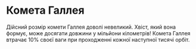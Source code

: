 # Комета Галлея

Дійсний розмір комети Галлея доволі невеликий. Хвіст, який вона формує, може
досягати довжини у мільйони кілометрів! Комета Галлея втрачає 10% своєї ваги при
проходженні кожної наступної тисячі орбіт.
